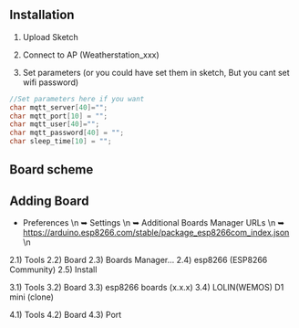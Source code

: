 
## Installation

1) Upload Sketch

2) Connect to AP (Weatherstation_xxx)

3) Set parameters (or you could have set them in sketch, But you cant set wifi password)

```C++
//Set parameters here if you want
char mqtt_server[40]="";
char mqtt_port[10] = "";
char mqtt_user[40]="";
char mqtt_password[40] = "";
char sleep_time[10] = "";
```
## Board scheme



## Adding Board

* Preferences \n
	➥	Settings \n 
		➥	Additional Boards Manager URLs \n
			➥	https://arduino.esp8266.com/stable/package_esp8266com_index.json \n


2.1) Tools 
2.2) Board 
2.3) Boards Manager...
2.4) esp8266 (ESP8266 Community) 
2.5) Install

3.1) Tools 
3.2) Board
3.3) esp8266 boards (x.x.x) 
3.4) LOLIN(WEMOS) D1 mini (clone)

4.1) Tools 
4.2) Board
4.3) Port


